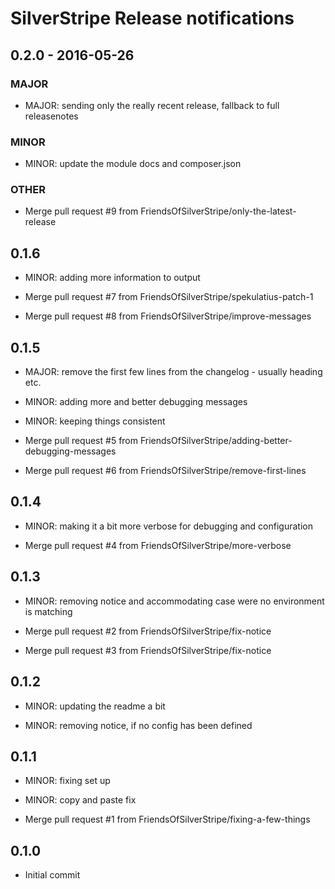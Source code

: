 # SilverStripe Release notifications


## 0.2.0 - 2016-05-26

### MAJOR

- MAJOR: sending only the really recent release, fallback to full releasenotes

### MINOR

- MINOR: update the module docs and composer.json

### OTHER

- Merge pull request #9 from FriendsOfSilverStripe/only-the-latest-release


## 0.1.6

- MINOR: adding more information to output

- Merge pull request #7 from FriendsOfSilverStripe/spekulatius-patch-1

- Merge pull request #8 from FriendsOfSilverStripe/improve-messages


## 0.1.5

- MAJOR: remove the first few lines from the changelog - usually heading etc.

- MINOR: adding more and better debugging messages

- MINOR: keeping things consistent

- Merge pull request #5 from FriendsOfSilverStripe/adding-better-debugging-messages

- Merge pull request #6 from FriendsOfSilverStripe/remove-first-lines


## 0.1.4

- MINOR: making it a bit more verbose for debugging and configuration

- Merge pull request #4 from FriendsOfSilverStripe/more-verbose


## 0.1.3

- MINOR: removing notice and accommodating case were no environment is matching

- Merge pull request #2 from FriendsOfSilverStripe/fix-notice

- Merge pull request #3 from FriendsOfSilverStripe/fix-notice


## 0.1.2

- MINOR: updating the readme a bit

- MINOR: removing notice, if no config has been defined


## 0.1.1

- MINOR: fixing set up

- MINOR: copy and paste fix

- Merge pull request #1 from FriendsOfSilverStripe/fixing-a-few-things


## 0.1.0

- Initial commit

